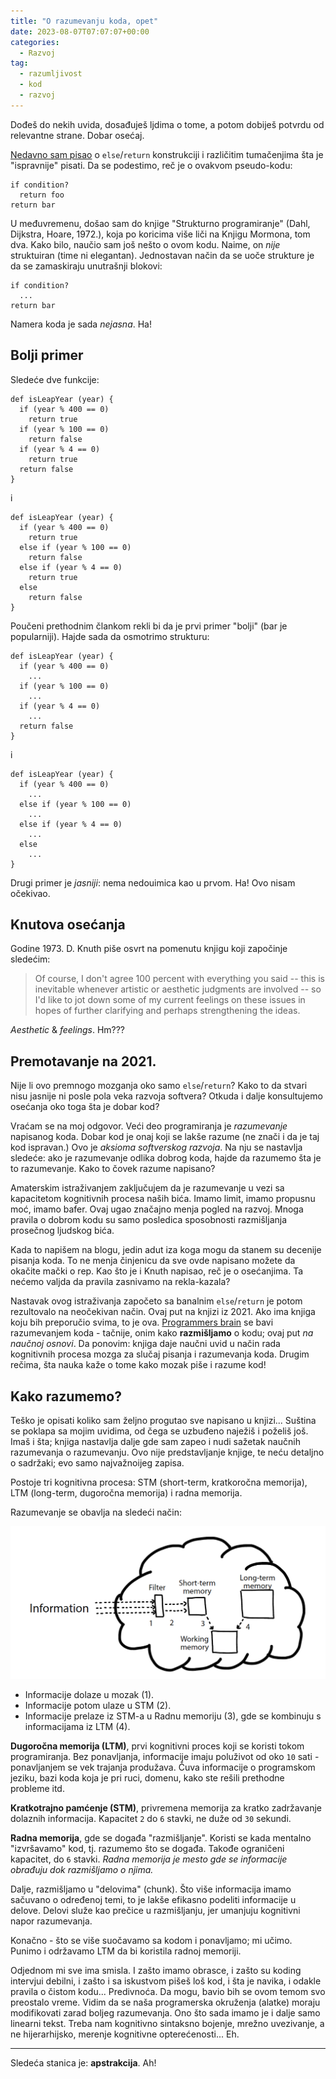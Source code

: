 ```yaml
---
title: "O razumevanju koda, opet"
date: 2023-08-07T07:07:07+00:00
categories:
  - Razvoj
tag:
  - razumljivost
  - kod
  - razvoj
---
```


Dođeš do nekih uvida, dosađuješ ljdima o tome, a potom dobiješ potvrdu od relevantne strane. Dobar osećaj.

<!--more-->

[Nedavno sam pisao](https://oblac.rs/no-else-no-cry/) o `else`/`return` konstrukciji i različitim tumačenjima šta je "ispravnije" pisati. Da se podestimo, reč je o ovakvom pseudo-kodu:

```plaintext
if condition?
  return foo
return bar
```

U međuvremenu, došao sam do knjige "Strukturno programiranje" (Dahl, Dijkstra, Hoare, 1972.), koja po koricima više liči na Knjigu Mormona, tom dva. Kako bilo, naučio sam još nešto o ovom kodu. Naime, on _nije_ struktuiran (time ni elegantan). Jednostavan način da se uoče strukture je da se zamaskiraju unutrašnji blokovi:

```plaintext
if condition?
  ...
return bar
```

Namera koda je sada _nejasna_. Ha!

## Bolji primer

Sledeće dve funkcije:

```plaintext
def isLeapYear (year) {
  if (year % 400 == 0)
    return true
  if (year % 100 == 0)
    return false
  if (year % 4 == 0)
    return true
  return false
}
```

i

```plaintext
def isLeapYear (year) {
  if (year % 400 == 0)
    return true
  else if (year % 100 == 0)
    return false
  else if (year % 4 == 0)
    return true
  else
    return false
}
```

Poučeni prethodnim člankom rekli bi da je prvi primer "bolji" (bar je popularniji). Hajde sada da osmotrimo strukturu:

```plaintext
def isLeapYear (year) {
  if (year % 400 == 0)
    ...
  if (year % 100 == 0)
    ...
  if (year % 4 == 0)
    ...
  return false
}
```

i

```plaintext
def isLeapYear (year) {
  if (year % 400 == 0)
    ...
  else if (year % 100 == 0)
    ...
  else if (year % 4 == 0)
    ...
  else
    ...
}
```

Drugi primer je _jasniji_: nema nedouimica kao u prvom. Ha! Ovo nisam očekivao.

## Knutova osećanja

Godine 1973. D. Knuth piše osvrt na pomenutu knjigu koji započinje sledećim:

> Of course, I don't agree 100 percent with everything you said -- this is inevitable whenever artistic or aesthetic judgments are involved -- so I'd like to jot down some of my current feelings on these issues in hopes of further clarifying and perhaps strengthening the ideas.

_Aesthetic_ & _feelings_. Hm???

## Premotavanje na 2021.

Nije li ovo premnogo mozganja oko samo `else`/`return`? Kako to da stvari nisu jasnije ni posle pola veka razvoja softvera? Otkuda i dalje konsultujemo osećanja oko toga šta je dobar kod?

Vraćam se na moj odgovor. Veći deo programiranja je _razumevanje_ napisanog koda. Dobar kod je onaj koji se lakše razume (ne znači i da je taj kod ispravan.) Ovo je _aksioma softverskog razvoja_. Na nju se nastavlja sledeće: ako je razumevanje odlika dobrog koda, hajde da razumemo šta je to razumevanje. Kako to čovek razume napisano?

Amaterskim istraživanjem zaključujem da je razumevanje u vezi sa kapacitetom kognitivnih procesa naših bića. Imamo limit, imamo propusnu moć, imamo bafer. Ovaj ugao značajno menja pogled na razvoj. Mnoga pravila o dobrom kodu su samo posledica sposobnosti razmišljanja prosečnog ljudskog bića.

Kada to napišem na blogu, jedin adut iza koga mogu da stanem su decenije pisanja koda. To ne menja činjenicu da sve ovde napisano možete da okačite mački o rep. Kao što je i Knuth napisao, reč je o osećanjima. Ta nećemo valjda da pravila zasnivamo na rekla-kazala?

Nastavak ovog istraživanja započeto sa banalnim `else`/`return` je potom rezultovalo na neočekivan način. Ovaj put na knjizi iz 2021. Ako ima knjiga koju bih preporučio svima, to je ova. [Programmers brain](https://www.manning.com/books/the-programmers-brain) se bavi razumevanjem koda - tačnije, onim kako **razmišljamo** o kodu; ovaj put _na naučnoj osnovi_. Da ponovim: knjiga daje naučni uvid u način rada kognitivnih procesa mozga za slučaj pisanja i razumevanja koda. Drugim rečima, šta nauka kaže o tome kako mozak piše i razume kod!

## Kako razumemo?

Teško je opisati koliko sam željno progutao sve napisano u knjizi... Suština se poklapa sa mojim uvidima, od čega se uzbuđeno naježiš i poželiš još. Imaš i šta; knjiga nastavlja dalje gde sam zapeo i nudi sažetak naučnih razumevanja o razumevanju. Ovo nije predstavljanje knjige, te neću detaljno o sadržaki; evo samo najvažnoijeg zapisa.

Postoje tri kognitivna procesa: STM (short-term, kratkoročna memorija), LTM (long-term, dugoročna memorija) i radna memorija.

Razumevanje se obavlja na sledeći način:

![](memorija.png)

+ Informacije dolaze u mozak (1).
+ Informacije potom ulaze u STM (2).
+ Informacije prelaze iz STM-a u Radnu memoriju (3), gde se kombinuju s informacijama iz LTM (4).

**Dugoročna memorija (LTM)**, prvi kognitivni proces koji se koristi tokom programiranja. Bez ponavljanja, informacije imaju poluživot od oko `10` sati - ponavljanjem se vek trajanja produžava. Čuva informacije o programskom jeziku, bazi koda koja je pri ruci, domenu, kako ste rešili prethodne probleme itd.

**Kratkotrajno pamćenje (STM)**, privremena memorija za kratko zadržavanje dolaznih informacija. Kapacitet `2` do `6` stavki, ne duže od `30` sekundi.

**Radna memorija**, gde se događa "razmišljanje". Koristi se kada mentalno "izvršavamo" kod, tj. razumemo što se događa. Takođe ograničeni kapacitet, do `6` stavki. _Radna memorija je mesto gde se informacije obrađuju dok razmišljamo o njima._

Dalje, razmišljamo u "delovima" (chunk). Što više informacija imamo sačuvano o određenoj temi, to je lakše efikasno podeliti informacije u delove. Delovi služe kao prečice u razmišljanju, jer umanjuju kognitivni napor razumevanja.

Konačno - što se više suočavamo sa kodom i ponavljamo; mi učimo. Punimo i održavamo LTM da bi koristila radnoj memoriji.

Odjednom mi sve ima smisla. I zašto imamo obrasce, i zašto su koding intervjui debilni, i zašto i sa iskustvom pišeš loš kod, i šta je navika, i odakle pravila o čistom kodu... Predivnoća. Da mogu, bavio bih se ovom temom svo preostalo vreme. Vidim da se naša programerska okruženja (alatke) moraju modifikovati zarad boljeg razumevanja. Ono što sada imamo je i dalje samo linearni tekst. Treba nam kognitivno sintaksno bojenje, mrežno uvezivanje, a ne hijerarhijsko, merenje kognitivne opterećenosti... Eh.

----

Sledeća stanica je: **apstrakcija**. Ah!